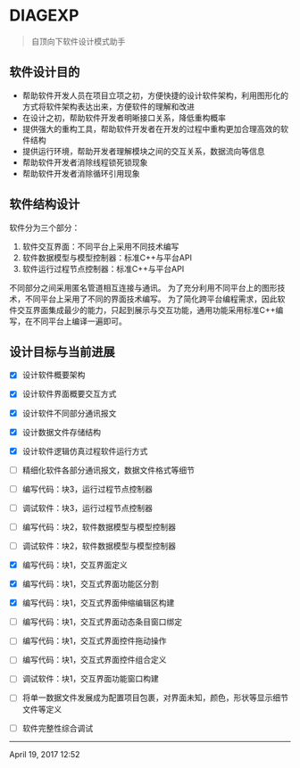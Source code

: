 # DIAGEXP
> 自顶向下软件设计模式助手

## 软件设计目的
* 帮助软件开发人员在项目立项之初，方便快捷的设计软件架构，利用图形化的方式将软件架构表达出来，方便软件的理解和改进
* 在设计之初，帮助软件开发者明晰接口关系，降低重构概率
* 提供强大的重构工具，帮助软件开发者在开发的过程中重构更加合理高效的软件结构
* 提供运行环境，帮助开发者理解模块之间的交互关系，数据流向等信息
* 帮助软件开发者消除线程锁死锁现象
* 帮助软件开发者消除循环引用现象

## 软件结构设计
软件分为三个部分：
1. 软件交互界面：不同平台上采用不同技术编写
2. 软件数据模型与模型控制器：标准C++与平台API
3. 软件运行过程节点控制器：标准C++与平台API

不同部分之间采用匿名管道相互连接与通讯。
为了充分利用不同平台上的图形技术，不同平台上采用了不同的界面技术编写。
为了简化跨平台编程需求，因此软件交互界面集成最少的能力，只起到展示与交互功能，通用功能采用标准C++编写，在不同平台上编译一遍即可。

## 设计目标与当前进展
- [x] 设计软件概要架构
- [x] 设计软件界面概要交互方式
- [x] 设计软件不同部分通讯报文
- [x] 设计数据文件存储结构
- [x] 设计软件逻辑仿真过程软件运行方式
- [ ] 精细化软件各部分通讯报文，数据文件格式等细节
- [ ] 编写代码：块3，运行过程节点控制器
- [ ] 调试软件：块3，运行过程节点控制器
- [ ] 编写代码：块2，软件数据模型与模型控制器
- [ ] 调试软件：块2，软件数据模型与模型控制器
- [x] 编写代码：块1，交互界面定义
- [x] 编写代码：块1，交互式界面功能区分割
- [x] 编写代码：块1，交互式界面伸缩编辑区构建
- [ ] 编写代码：块1，交互式界面动态条目窗口绑定
- [ ] 编写代码：块1，交互式界面控件拖动操作
- [ ] 编写代码：块1，交互式界面控件组合定义
- [ ] 调试软件：块1，交互界面功能窗口构建
- [ ] 将单一数据文件发展成为配置项目包裹，对界面未知，颜色，形状等显示细节文件等定义
- [ ] 软件完整性综合调试





- - -
April 19, 2017 12:52